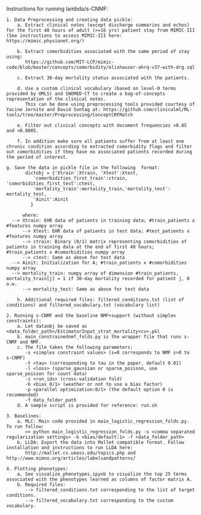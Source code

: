 Instructions for running lambda/s-CNMF:

    1. Data Preprocessing and creating data pickle:
        a. Extract clinical notes (except discharge summaries and echos) for the first 48 hours of adult (>=16 yrs) patient stay from MIMIC-III (See instructions to access MIMIC-III here: https://mimic.physionet.org/)

        b. Extract comorbidities associated with the same period of stay using: 
           https://github.com/MIT-LCP/mimic-code/blob/master/concepts/comorbidity/elixhauser-ahrq-v37-with-drg.sql

        c. Extract 30-day mortality status associated with the patients.

        d. Use a custom clinical vocabulary (based on level-0 terms provided by UMLS) and SNOMED-CT to create a bag-of-concepts representation of the clinical notes. 
           This can be done using preprocessing tools provided courtesy of Yacine Jernite and David Sontag at: https://github.com/clinicalml/ML-tools/tree/master/Preprocessing/ConceptCRFMatch

        e. Filter out clinical concepts with document frequencies >0.85 and <0.0005.

        f. In addition make sure all patients suffer from at least one chronic condition according to extracted comorbidity flags and filter out comorbidities if they have no associated patients recorded during the period of interest.

	g. Save the data in pickle file in the following  format:
           dictobj = {'Xtrain':Xtrain, 'Xtest':Xtest,
		      'comorbidities_first_train':ctrain, 'comorbidities_first_test':ctest,
		      'mortality_train':mortality_train,'mortality_test': mortality_test, 
		      'Ainit':Ainit
		     }

          where:
	  --> Xtrain: EHR data of patients in training data; #train_patients x #features numpy array
          --> Xtest: EHR data of patients in test data; #test_patients x #features numpy array
          --> ctrain: Binary (0/1) matrix representing comorbidities of patients in training data at the end of first 48 hours; #train_patients x #comorbidities numpy array
          --> ctest: Same as above for test data
	  --> Ainit: Initialization for A; #train_patients x #comorbidities numpy array
	  --> mortality_train: numpy array of dimension #train_patients, mortality_train[j] = 1 if 30-day mortality recorded for patient j, 0 o.w.
          --> mortality_test: Same as above for test data
          
        h. Additional required files: filtered_conditions.txt (list of conditions) and filtered_vocabulary.txt (vocabulary list)

    2. Running s-CNMF and the baseline NMF+support (without simplex constraints):
        a. Let dataobj be saved as <data_folder_path>/EstimatorInput_strat_mortality<cv>.pkl
        b. main_constrainednmf_folds.py is the wrapper file that runs s-CNMF and NMF.
        c. The file takes the following parameters:
           -s <simplex constraint values> (s=0 corresponds to NMF s>0 to s-CNMF)
           -t <tau> (corresponding to tau in the paper, default 0.01)
           -l <loss> (sparse_gaussian or sparse_poisson, use sparse_poisson for count data)
           -i <run_ids> (cross-validation fold) 
           -b <bias 0/1> (weather or not to use a bias factor)
           -p <parallel optimization:0/1> (the default option 0 is recommended)
           -f data_folder_path
        d. A sample script is provided for reference: run.sh
	
    3. Baselines:
        a. MLC: Main code provided in main_logistic_regression_folds.py. To run follow:
           >> python main_logistic_regression_folds.py -s <comma separated regularization settings> -b <bias/default:1> -f <data_folder_path>
        b. LLDA: Export the data into Mallet compatible format. Follow installation and instructions to run LLDA here:
           http://mallet.cs.umass.edu/topics.php and http://www.mimno.org/articles/labelsandpatterns/

    4. Plotting phenotypes:
        a. See visualize_phenotypes.ipynb to visualize the top 25 terms associated with the phenotypes learned as columns of factor matrix A.
        b. Required files: 
           --> filtered_conditions.txt corresponding to the list of target conditions.
           --> filtered_vocabulary.txt corresponding to the custom vocabulary.
